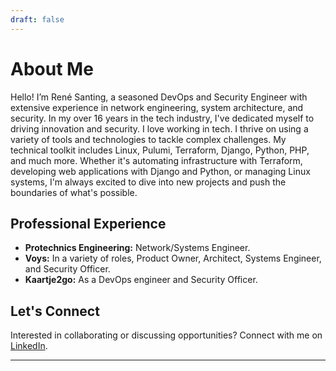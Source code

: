 ```yaml
---
draft: false
---
```


# About Me

Hello! I’m René Santing, a seasoned DevOps and Security Engineer with extensive experience in network engineering, system architecture, and security. In my over 16 years in the tech industry, I've dedicated myself to driving innovation and security.
I love working in tech. I thrive on using a variety of tools and technologies to tackle complex challenges. My technical toolkit includes Linux, Pulumi, Terraform, Django, Python, PHP, and much more. Whether it's automating infrastructure with Terraform, developing web applications with Django and Python, or managing Linux systems, I'm always excited to dive into new projects and push the boundaries of what's possible.

## Professional Experience

- **Protechnics Engineering:** Network/Systems Engineer.
- **Voys:** In a variety of roles, Product Owner, Architect, Systems Engineer, and Security Officer.
- **Kaartje2go:** As a DevOps engineer and Security Officer.

## Let's Connect

Interested in collaborating or discussing opportunities? Connect with me on [LinkedIn](https://www.linkedin.com/in/rene-santing-b0a16398/).

---

